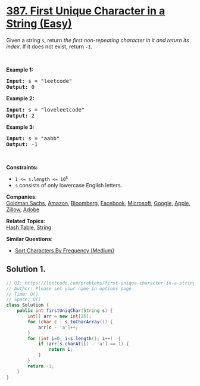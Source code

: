 # [387. First Unique Character in a String (Easy)](https://leetcode.com/problems/first-unique-character-in-a-string/)

<p>Given a string <code>s</code>, return <em>the first non-repeating character in it and return its index</em>. If it does not exist, return <code>-1</code>.</p>

<p>&nbsp;</p>
<p><strong>Example 1:</strong></p>
<pre><strong>Input:</strong> s = "leetcode"
<strong>Output:</strong> 0
</pre><p><strong>Example 2:</strong></p>
<pre><strong>Input:</strong> s = "loveleetcode"
<strong>Output:</strong> 2
</pre><p><strong>Example 3:</strong></p>
<pre><strong>Input:</strong> s = "aabb"
<strong>Output:</strong> -1
</pre>
<p>&nbsp;</p>
<p><strong>Constraints:</strong></p>

<ul>
	<li><code>1 &lt;= s.length &lt;= 10<sup>5</sup></code></li>
	<li><code>s</code> consists of only lowercase English letters.</li>
</ul>

**Companies**:  
[Goldman Sachs](https://leetcode.com/company/goldman-sachs), [Amazon](https://leetcode.com/company/amazon), [Bloomberg](https://leetcode.com/company/bloomberg), [Facebook](https://leetcode.com/company/facebook), [Microsoft](https://leetcode.com/company/microsoft), [Google](https://leetcode.com/company/google), [Apple](https://leetcode.com/company/apple), [Zillow](https://leetcode.com/company/zillow), [Adobe](https://leetcode.com/company/adobe)

**Related Topics**:  
[Hash Table](https://leetcode.com/tag/hash-table/), [String](https://leetcode.com/tag/string/)

**Similar Questions**:

- [Sort Characters By Frequency (Medium)](https://leetcode.com/problems/sort-characters-by-frequency/)

## Solution 1.

```java
// OJ: https://leetcode.com/problems/first-unique-character-in-a-string/
// Author: Please set your name in options page
// Time: O()
// Space: O()
class Solution {
    public int firstUniqChar(String s) {
        int[] arr = new int[26];
        for (char c : s.toCharArray()) {
            arr[c - 'a']++;
        }
        for (int i=0; i<s.length(); i++)  {
            if (arr[s.charAt(i) - 'a'] == 1) {
                return i;
            }
        }
        return -1;
    }
}

```
